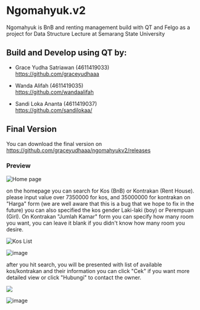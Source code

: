 # Ngomahyuk.v2
Ngomahyuk is BnB and renting management build with QT and Felgo as a project for Data Structure Lecture at Semarang State University

## Build and Develop using QT by: 
* Grace Yudha Satriawan (4611419033)\
  https://github.com/graceyudhaaa

* Wanda Alifah (4611419035)\
  https://github.com/wandaalifah
  
* Sandi Loka Ananta (4611419037) \
  https://github.com/sandilokaa/

## Final Version
You can download the final version on https://github.com/graceyudhaaa/ngomahyukv2/releases

### Preview
![Home page](https://user-images.githubusercontent.com/57265172/85232538-b4e84080-b429-11ea-8685-83a88686467c.png)

on the homepage you can search for Kos (BnB) or Kontrakan (Rent House). please input value over 7350000 for kos, and 35000000 for kontrakan on "Harga" form (we are well aware that this is a bug that we hope to fix in the future) you can also specified the kos gender Laki-laki (boy) or Perempuan (Girl). On Kontrakan "Jumlah Kamar" form you can specify how many room you want, you can leave it blank if you didn't know how many room you desire.

![Kos List](https://user-images.githubusercontent.com/57265172/85232618-730bca00-b42a-11ea-8bb3-c1d0e2bd3ca1.png)

![image](https://user-images.githubusercontent.com/57265172/85232697-25dc2800-b42b-11ea-9f17-3b3b6b0cb3b0.png)

after you hit search, you will be presented with list of available kos/kontrakan and their information you can click "Cek" if you want more detailed view or click "Hubungi" to contact the owner.

![](https://user-images.githubusercontent.com/57265172/85232669-ef061200-b42a-11ea-895a-c44b4523ed0e.png)

![image](https://user-images.githubusercontent.com/57265172/85232712-43a98d00-b42b-11ea-9b12-4cefb7f788d6.png)

